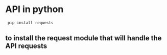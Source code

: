# API in python 
```
 pip install requests
```
## to install the request module that will handle the API requests